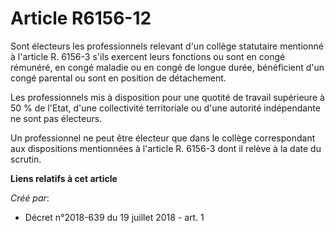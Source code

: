 # Article R6156-12

Sont électeurs les professionnels relevant d'un collège statutaire mentionné à l'article R. 6156-3 s'ils exercent leurs
fonctions ou sont en congé rémunéré, en congé maladie ou en congé de longue durée, bénéficient d'un congé parental ou sont en
position de détachement.

Les professionnels mis à disposition pour une quotité de travail supérieure à 50 % de l'Etat, d'une collectivité territoriale
ou d'une autorité indépendante ne sont pas électeurs.

Un professionnel ne peut être électeur que dans le collège correspondant aux dispositions mentionnées à l'article R. 6156-3
dont il relève à la date du scrutin.

**Liens relatifs à cet article**

_Créé par_:

  - Décret n°2018-639 du 19 juillet 2018 - art. 1
